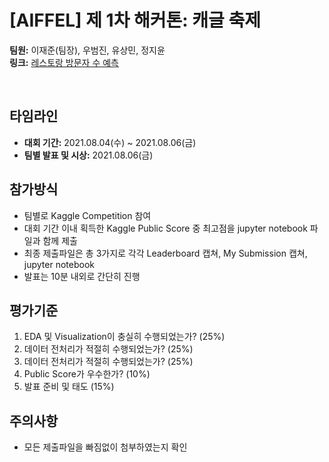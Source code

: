 # [AIFFEL] 제 1차 해커톤: 캐글 축제

**팀원:** 이재준(팀장), 우범진, 유상민, 정지윤  
**링크:** [레스토랑 방문자 수 예측](https://www.kaggle.com/c/recruit-restaurant-visitor-forecasting)

<br>

## 타임라인

- **대회 기간:** 2021.08.04(수) ~ 2021.08.06(금)
- **팀별 발표 및 시상:** 2021.08.06(금)

## 참가방식

- 팀별로 Kaggle Competition 참여
- 대회 기간 이내 획득한 Kaggle Public Score 중 최고점을 jupyter notebook 파일과 함께 제출
- 최종 제출파일은 총 3가지로 각각 Leaderboard 캡쳐, My Submission 캡쳐, jupyter notebook
- 발표는 10분 내외로 간단히 진행

## 평가기준

1. EDA 및 Visualization이 충실히 수행되었는가? (25%)
2. 데이터 전처리가 적절히 수행되었는가? (25%)
3. 데이터 전처리가 적절히 수행되었는가? (25%)
4. Public Score가 우수한가? (10%)
5. 발표 준비 및 태도 (15%)

## 주의사항

- 모든 제출파일을 빠짐없이 첨부하였는지 확인
